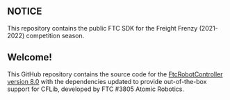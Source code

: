## NOTICE

This repository contains the public FTC SDK for the Freight Frenzy (2021-2022) competition season.

## Welcome!
This GitHub repository contains the source code for the [FtcRobotController version 8.0](https://github.com/FIRST-Tech-Challenge/FtcRobotController/releases/tag/v8.0) with the dependencies updated to provide out-of-the-box support for CFLib, developed by FTC #3805 Atomic Robotics. 